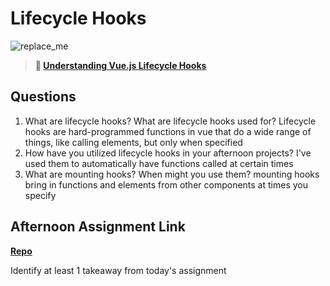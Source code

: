 # Lifecycle Hooks

![replace_me](https://codeworks.blob.core.windows.net/public/assets/img/illustrations/placeholder.svg)

> **📖 [Understanding Vue.js Lifecycle Hooks](https://codeworksacademy.com/fs-student-guide/resources/wk6/03-Vue-Lifecycle-Hooks)**

## Questions

1. What are lifecycle hooks? What are lifecycle hooks used for?
Lifecycle hooks are hard-programmed functions in vue that do a wide range of things, like calling elements, but only when specified
2. How have you utilized lifecycle hooks in your afternoon projects?
I've used them to automatically have functions called at certain times
3. What are mounting hooks? When might you use them?
mounting hooks bring in functions and elements from other components at times you specify
## Afternoon Assignment Link

**[Repo](https://github.com/big-daddy-dom/late-spring22-vueGregslist)**

Identify at least 1 takeaway from today's assignment
